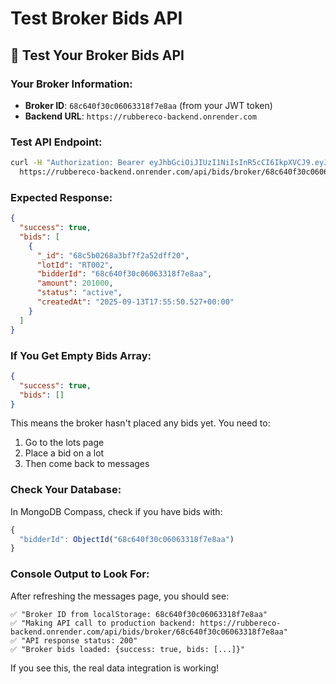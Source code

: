 # Test Broker Bids API

## 🧪 **Test Your Broker Bids API**

### **Your Broker Information:**
- **Broker ID**: `68c640f30c06063318f7e8aa` (from your JWT token)
- **Backend URL**: `https://rubbereco-backend.onrender.com`

### **Test API Endpoint:**
```bash
curl -H "Authorization: Bearer eyJhbGciOiJIUzI1NiIsInR5cCI6IkpXVCJ9.eyJpZCI6IjY4YzY0MGYzMGMwNjA2MzMxOGY3ZThhYSIsImVtYWlsIjoic2FsdW1hbm9qMjAyNkBtY2EuYWpjZS5pbiIsInJvbGUiOiJicm9rZXIiLCJpYXQiOjE3NjA4OTkwODIsImV4cCI6MTc2MDk4NTQ4Mn0.Wgf68v5BNQ3D8Onszu8UqvEgK-EshSBKNCI2W4zrdfk" \
  https://rubbereco-backend.onrender.com/api/bids/broker/68c640f30c06063318f7e8aa
```

### **Expected Response:**
```json
{
  "success": true,
  "bids": [
    {
      "_id": "68c5b0268a3bf7f2a52dff20",
      "lotId": "RT002",
      "bidderId": "68c640f30c06063318f7e8aa",
      "amount": 201000,
      "status": "active",
      "createdAt": "2025-09-13T17:55:50.527+00:00"
    }
  ]
}
```

### **If You Get Empty Bids Array:**
```json
{
  "success": true,
  "bids": []
}
```

This means the broker hasn't placed any bids yet. You need to:
1. Go to the lots page
2. Place a bid on a lot
3. Then come back to messages

### **Check Your Database:**
In MongoDB Compass, check if you have bids with:
```javascript
{
  "bidderId": ObjectId("68c640f30c06063318f7e8aa")
}
```

### **Console Output to Look For:**
After refreshing the messages page, you should see:
```
✅ "Broker ID from localStorage: 68c640f30c06063318f7e8aa"
✅ "Making API call to production backend: https://rubbereco-backend.onrender.com/api/bids/broker/68c640f30c06063318f7e8aa"
✅ "API response status: 200"
✅ "Broker bids loaded: {success: true, bids: [...]}"
```

If you see this, the real data integration is working!



